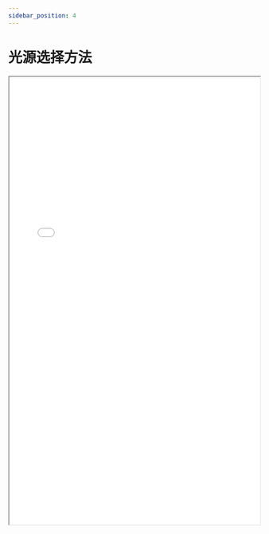 ```yaml
---
sidebar_position: 4
---
```


# 光源选择方法

<iframe src="/光源选择方法.ppt" width="100%" height="900px"></iframe>

